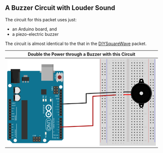 ## A Buzzer Circuit with Louder Sound ##

The circuit for this packet uses just:

* an Arduino board, and
* a piezo-electric buzzer

The circuit is almost identical to the that in the [DIYSquareWave](../3a-DIYSquareWave/circuit.html) packet.

| Double the Power through a Buzzer with this Circuit |
|:---------------------------------------------------:|
| ![](images/doublebuzzer_bb.svg.png)                 |
